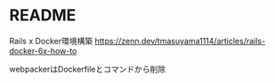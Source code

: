 # README
Rails x Docker環境構築
https://zenn.dev/tmasuyama1114/articles/rails-docker-6x-how-to

webpackerはDockerfileとコマンドから削除
